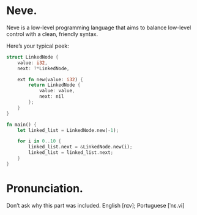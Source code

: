 # Neve.

Neve is a low-level programming language that aims to balance low-level control
with a clean, friendly syntax.  

Here’s your typical peek:
```rs
struct LinkedNode {
    value: i32,
    next: ?*LinkedNode,

    ext fn new(value: i32) {
        return LinkedNode {
            value: value,
            next: nil
        };
    }
}

fn main() {
    let linked_list = LinkedNode.new(-1); 

    for i in 0..10 {
        linked_list.next = &LinkedNode.new(i); 
        linked_list = linked_list.next;
    }
}
```

# Pronunciation.

Don’t ask why this part was included.
English [nɪv]; Portuguese [ˈnε.vi]
